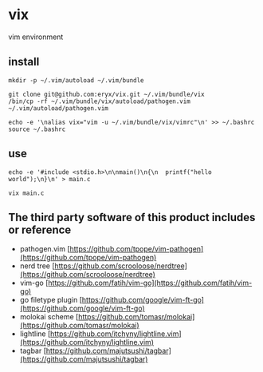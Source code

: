 # vix
vim environment


## install

``` shell
mkdir -p ~/.vim/autoload ~/.vim/bundle

git clone git@github.com:eryx/vix.git ~/.vim/bundle/vix
/bin/cp -rf ~/.vim/bundle/vix/autoload/pathogen.vim ~/.vim/autoload/pathogen.vim

echo -e '\nalias vix="vim -u ~/.vim/bundle/vix/vimrc"\n' >> ~/.bashrc
source ~/.bashrc
```


## use
``` shell
echo -e '#include <stdio.h>\n\nmain()\n{\n  printf("hello world");\n}\n' > main.c

vix main.c
```

## The third party software of this product includes or reference

* pathogen.vim [https://github.com/tpope/vim-pathogen](https://github.com/tpope/vim-pathogen)
* nerd tree [https://github.com/scrooloose/nerdtree](https://github.com/scrooloose/nerdtree)
* vim-go [https://github.com/fatih/vim-go](https://github.com/fatih/vim-go)
* go filetype plugin [https://github.com/google/vim-ft-go](https://github.com/google/vim-ft-go)
* molokai scheme [https://github.com/tomasr/molokai](https://github.com/tomasr/molokai)
* lightline [https://github.com/itchyny/lightline.vim](https://github.com/itchyny/lightline.vim)
* tagbar [https://github.com/majutsushi/tagbar](https://github.com/majutsushi/tagbar)

